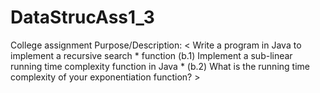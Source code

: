 # DataStrucAss1_3
 College assignment Purpose/Description: < Write a program in Java to implement a recursive search  * function (b.1) Implement a sub-linear running time complexity function in Java *  (b.2) What is the running time complexity of your exponentiation function? >
